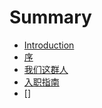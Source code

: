 # Summary

* [Introduction](README.md)
* [序](/preface/README.md)
* [我们这群人](/about/README.md)
* [入职指南](/welcome/README.md)
* []







